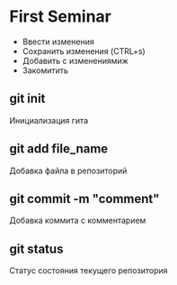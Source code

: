 # First Seminar
* Ввести изменения
* Сохранить изменения (CTRL+s)
* Добавить с изменениямиж
* Закомитить

## git init
Инициализация гита
## git add file_name
Добавка файла в репозиторий
## git commit -m "comment"
Добавка коммита с комментарием
## git status
Статус состояния текущего репозитория